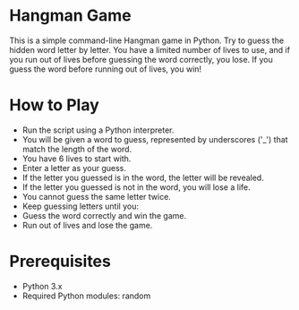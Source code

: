 # Hangman Game

This is a simple command-line Hangman game in Python. Try to guess the hidden word letter by letter. You have a limited number of lives to use, and if you run out of lives before guessing the word correctly, you lose. If you guess the word before running out of lives, you win!

# How to Play

- Run the script using a Python interpreter.
- You will be given a word to guess, represented by underscores ('\_') that match the length of the word.
- You have 6 lives to start with.
- Enter a letter as your guess.
- If the letter you guessed is in the word, the letter will be revealed.
- If the letter you guessed is not in the word, you will lose a life.
- You cannot guess the same letter twice.
- Keep guessing letters until you:
- Guess the word correctly and win the game.
- Run out of lives and lose the game.

# Prerequisites

- Python 3.x
- Required Python modules: random
